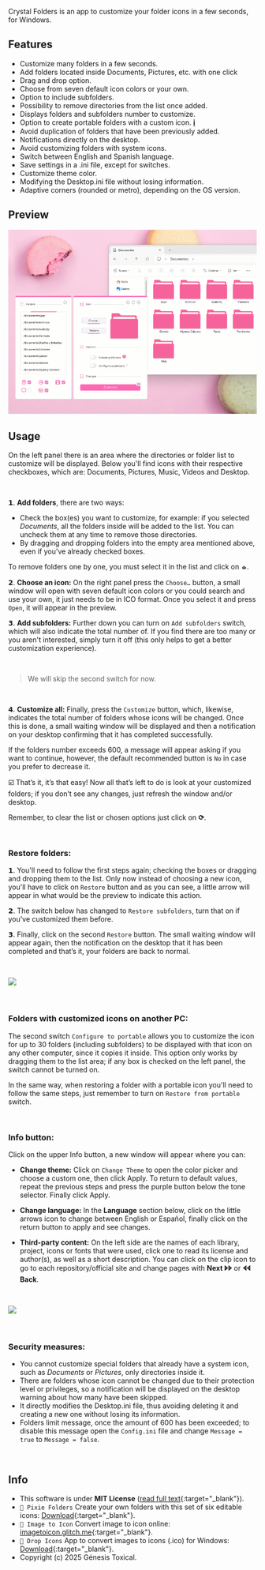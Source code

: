 Crystal Folders is an app to customize your folder icons in a few seconds, for Windows.

## Features
* Customize many folders in a few seconds.
* Add folders located inside Documents, Pictures, etc. with one click
* Drag and drop option.
* Choose from seven default icon colors or your own.
* Option to include subfolders.
* Possibility to remove directories from the list once added.
* Displays folders and subfolders number to customize.
* Option to create portable folders with a custom icon. [𝐢](#details)
* Avoid duplication of folders that have been previously added.
* Notifications directly on the desktop.
* Avoid customizing folders with system icons.
* Switch between English and Spanish language.
* Save settings in a .ini file, except for switches.
* Customize theme color.
* Modifying the Desktop.ini file without losing information.
* Adaptive corners (rounded or metro), depending on the OS version.

## Preview
<picture><img alt="Crystal Folders customize folders app" src="assets/Crystal-Folders-App.gif"/></picture>

## Usage
On the left panel there is an area where the directories or folder list to customize will be displayed. Below you'll find icons with their respective checkboxes, which are: Documents, Pictures, Music, Videos and Desktop.

<br/>

𝟭. **Add folders**, there are two ways:
* Check the box(es) you want to customize, for example: if you selected _Documents_, all the folders inside will be added to the list. You can uncheck them at any time to remove those directories.
* By dragging and dropping folders into the empty area mentioned above, even if you've already checked boxes.

To remove folders one by one, you must select it in the list and click on **⦵**.

𝟮. **Choose an icon:**
   On the right panel press the `Choose…` button, a small window will open with seven default icon colors or you could search and use your own, it just needs to be in ICO format. Once you select it and press `Open`, it will appear in the preview.

𝟯. **Add subfolders:**
   Further down you can turn on `Add subfolders` switch, which will also indicate the total number of. If you find there are too many or you aren't interested, simply turn it off (this only helps to get a better customization experience).

<br/>

>We will skip the second switch for now.

<br/>

𝟰. **Customize all:**
   Finally, press the `Customize` button, which, likewise, indicates the total number of folders whose icons will be changed. Once this is done, a small waiting window will be displayed and then a notification on your desktop confirming that it has completed successfully.
   
If the folders number exceeds 600, a message will appear asking if you want to continue, however, the default recommended button is `No` in case you prefer to decrease it.

☑️ That’s it, it’s that easy! Now all that’s left to do is look at your customized folders; if you don’t see any changes, just refresh the window and/or desktop.

Remember, to clear the list or chosen options just click on **⟳**.

<br/>

### Restore folders:

𝟭. You'll need to follow the first steps again; checking the boxes or dragging and dropping them to the list. Only now instead of choosing a new icon, you'll have to click on `Restore` button and as you can see, a little arrow will appear in what would be the preview to indicate this action.

𝟮. The switch below has changed to `Restore subfolders`, turn that on if you’ve customized them before.

𝟯. Finally, click on the second `Restore` button. The small waiting window will appear again, then the notification on the desktop that it has been completed and that’s it, your folders are back to normal.

<br/>

<picture><img src="assets/Cystal-Folders-Usage.gif"/></picture>

<br id="details"/>

### Folders with customized icons on another PC:

The second switch `Configure to portable` allows you to customize the icon for up to 30 folders (including subfolders) to be displayed with that icon on any other computer, since it copies it inside. This option only works by dragging them to the list area; if any box is checked on the left panel, the switch cannot be turned on.

In the same way, when restoring a folder with a portable icon you'll need to follow the same steps, just remember to turn on `Restore from portable` switch.

<br/>

### Info button:

Click on the upper Info button, a new window will appear where you can:

- **Change theme:** Click on `Change Theme` to open the color picker and choose a custom one, then click Apply. To return to default values, repeat the previous steps and press the purple button below the tone selector. Finally click Apply.

- **Change language:** In the **Language** section below, click on the little arrows icon to change between English or Español, finally click on the return button to apply and see changes.
     
- **Third-party content:** On the left side are the names of each library, project, icons or fonts that were used, click one to read its license and author(s), as well as a short description. You can click on the clip icon to go to each repository/official site and change pages with **Next 🢖🢖** or **🢔🢔 Back**.

<br/>

<picture><img src="assets/Cystal-Folders-Options.gif"/></picture>

<br/>

### Security measures:

* You cannot customize special folders that already have a system icon, such as _Documents_ or _Pictures_, only directories inside it.
* There are folders whose icon cannot be changed due to their protection level or privileges, so a notification will be displayed on the desktop warning about how many have been skipped.
* It directly modifies the Desktop.ini file, thus avoiding deleting it and creating a new one without losing its information.
* Folders limit message, once the amount of 600 has been exceeded; to disable this message open the `Config.ini` file and change `Message = true` to `Message = false`.

<br/>

## Info
* This software is under **MIT License** ([read full text](https://github.com/genesistoxical/cystal-folders/blob/master/LICENSE){:target="_blank"}).
* `🤍 Pixie Folders` Create your own folders with this set of six editable icons: [Download](https://genesistoxical.github.io/pixie-folders/){:target="_blank"}.
* `🤍 Image to Icon` Convert image to icon online: [imagetoicon.glitch.me](https://imagetoicon.glitch.me/){:target="_blank"}.
* `🤍 Drop Icons` App to convert images to icons (.ico) for Windows: [Download](https://genesistoxical.github.io/drop-icons/){:target="_blank"}.
* Copyright (c) 2025 Génesis Toxical.

<br>
<style>
    h2.project-tagline:before {content: "Customize your folder icons in a few second";}
    a.btn:nth-child(3):after {content: "ownload Portable";}
    a.btn:nth-child(4):after {content: "ownload Installer";}
</style>
